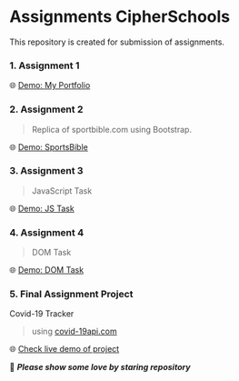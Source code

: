 # Assignments CipherSchools

This repository is created for submission of assignments.

### **1. Assignment 1**

:globe_with_meridians:  <a href="https://jagrawalyash.github.io/assignments/assignment-1/" target="_blank">Demo: My Portfolio</a>

### **2. Assignment 2**

> Replica of sportbible.com using Bootstrap.

:globe_with_meridians:  <a href="https://jagrawalyash.github.io/assignments/assignment-2/" target="__blank">Demo: SportsBible</a>

### **3. Assignment 3**

> JavaScript Task

:globe_with_meridians:  <a href="https://jagrawalyash.github.io/assignments/assignment-3/" target="__blank">Demo: JS Task</a>

### **4. Assignment 4**

> DOM Task

:globe_with_meridians:  <a href="https://jagrawalyash.github.io/assignments/class-exercise-27-7-2020/" target="__blank">Demo: DOM Task</a>

### **5. Final Assignment Project**

Covid-19 Tracker

> using <a href="https://covid19api.com/" target="__blank">covid-19api.com</a>

:globe_with_meridians:  <a href="https://jagrawalyash.github.io/assignments/covid19api-project/" target="__blank">Check live demo of project</a>

:gift_heart:  **_Please show some love by staring repository_** 
